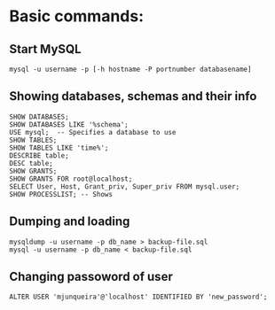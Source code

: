 # Basic commands:

## Start MySQL

```
mysql -u username -p [-h hostname -P portnumber databasename]
```

## Showing databases, schemas and their info

```
SHOW DATABASES;
SHOW DATABASES LIKE '%schema';
USE mysql;  -- Specifies a database to use
SHOW TABLES;
SHOW TABLES LIKE 'time%';
DESCRIBE table;
DESC table;
SHOW GRANTS;
SHOW GRANTS FOR root@localhost;
SELECT User, Host, Grant_priv, Super_priv FROM mysql.user;
SHOW PROCESSLIST; -- Shows 
```

## Dumping and loading

```
mysqldump -u username -p db_name > backup-file.sql
mysql -u username -p db_name < backup-file.sql
```

## Changing passoword of user

```
ALTER USER 'mjunqueira'@'localhost' IDENTIFIED BY 'new_password';
```